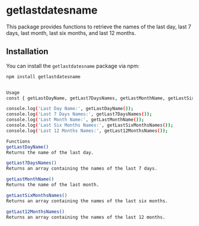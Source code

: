 # getlastdatesname

This package provides functions to retrieve the names of the last day, last 7 days, last month, last six months, and last 12 months.

## Installation

You can install the `getlastdatesname` package via npm:

```bash
npm install getlastdatesname


Usage
const { getLastDayName, getLast7DaysNames, getLastMonthName, getLastSixMonthsNames, getLast12MonthsNames } = require('getlastdatesname');

console.log('Last Day Name:', getLastDayName());
console.log('Last 7 Days Names:', getLast7DaysNames());
console.log('Last Month Name:', getLastMonthName());
console.log('Last Six Months Names:', getLastSixMonthsNames());
console.log('Last 12 Months Names:', getLast12MonthsNames());

Functions
getLastDayName()
Returns the name of the last day.

getLast7DaysNames()
Returns an array containing the names of the last 7 days.

getLastMonthName()
Returns the name of the last month.

getLastSixMonthsNames()
Returns an array containing the names of the last six months.

getLast12MonthsNames()
Returns an array containing the names of the last 12 months.
